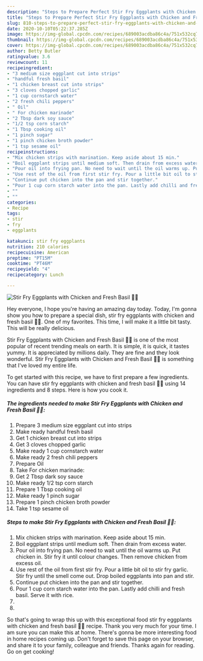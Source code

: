 ```yaml
---
description: "Steps to Prepare Perfect Stir Fry Eggplants with Chicken and Fresh Basil 🍆🌿"
title: "Steps to Prepare Perfect Stir Fry Eggplants with Chicken and Fresh Basil 🍆🌿"
slug: 810-steps-to-prepare-perfect-stir-fry-eggplants-with-chicken-and-fresh-basil
date: 2020-10-10T05:22:37.285Z
image: https://img-global.cpcdn.com/recipes/689003acdba86c4a/751x532cq70/stir-fry-eggplants-with-chicken-and-fresh-basil-🍆🌿-recipe-main-photo.jpg
thumbnail: https://img-global.cpcdn.com/recipes/689003acdba86c4a/751x532cq70/stir-fry-eggplants-with-chicken-and-fresh-basil-🍆🌿-recipe-main-photo.jpg
cover: https://img-global.cpcdn.com/recipes/689003acdba86c4a/751x532cq70/stir-fry-eggplants-with-chicken-and-fresh-basil-🍆🌿-recipe-main-photo.jpg
author: Betty Butler
ratingvalue: 3.6
reviewcount: 11
recipeingredient:
- "3 medium size eggplant cut into strips"
- "handful fresh basil"
- "1 chicken breast cut into strips"
- "3 cloves chopped garlic"
- "1 cup cornstarch water"
- "2 fresh chili peppers"
- " Oil"
- " For chicken marinade"
- "2 Tbsp dark soy sauce"
- "1/2 tsp corn starch"
- "1 Tbsp cooking oil"
- "1 pinch sugar"
- "1 pinch chicken broth powder"
- "1 tsp sesame oil"
recipeinstructions:
- "Mix chicken strips with marination. Keep aside about 15 min."
- "Boil eggplant strips until medium soft. Then drain from excess water."
- "Pour oil into frying pan. No need to wait until the oil warms up. Put chicken in. Stir fry it until colour changes. Then remove chicken from excess oil."
- "Use rest of the oil from first stir fry. Pour a little bit oil to stir fry garlic. Stir fry until the smell come out. Drop boiled eggplants into pan and stir."
- "Continue put chicken into the pan and stir together."
- "Pour 1 cup corn starch water into the pan. Lastly add chilli and fresh basil. Serve it with rice."
- ""
- ""
categories:
- Recipe
tags:
- stir
- fry
- eggplants

katakunci: stir fry eggplants 
nutrition: 210 calories
recipecuisine: American
preptime: "PT15M"
cooktime: "PT46M"
recipeyield: "4"
recipecategory: Lunch

---
```



![Stir Fry Eggplants with Chicken and Fresh Basil 🍆🌿](https://img-global.cpcdn.com/recipes/689003acdba86c4a/751x532cq70/stir-fry-eggplants-with-chicken-and-fresh-basil-🍆🌿-recipe-main-photo.jpg)

Hey everyone, I hope you're having an amazing day today. Today, I'm gonna show you how to prepare a special dish, stir fry eggplants with chicken and fresh basil 🍆🌿. One of my favorites. This time, I will make it a little bit tasty. This will be really delicious.



Stir Fry Eggplants with Chicken and Fresh Basil 🍆🌿 is one of the most popular of recent trending meals on earth. It is simple, it is quick, it tastes yummy. It is appreciated by millions daily. They are fine and they look wonderful. Stir Fry Eggplants with Chicken and Fresh Basil 🍆🌿 is something that I've loved my entire life.


To get started with this recipe, we have to first prepare a few ingredients. You can have stir fry eggplants with chicken and fresh basil 🍆🌿 using 14 ingredients and 8 steps. Here is how you cook it.

<!--inarticleads1-->

##### The ingredients needed to make Stir Fry Eggplants with Chicken and Fresh Basil 🍆🌿:

1. Prepare 3 medium size eggplant cut into strips
1. Make ready handful fresh basil
1. Get 1 chicken breast cut into strips
1. Get 3 cloves chopped garlic
1. Make ready 1 cup cornstarch water
1. Make ready 2 fresh chili peppers
1. Prepare  Oil
1. Take  For chicken marinade:
1. Get 2 Tbsp dark soy sauce
1. Make ready 1/2 tsp corn starch
1. Prepare 1 Tbsp cooking oil
1. Make ready 1 pinch sugar
1. Prepare 1 pinch chicken broth powder
1. Take 1 tsp sesame oil




<!--inarticleads2-->

##### Steps to make Stir Fry Eggplants with Chicken and Fresh Basil 🍆🌿:

1. Mix chicken strips with marination. Keep aside about 15 min.
1. Boil eggplant strips until medium soft. Then drain from excess water.
1. Pour oil into frying pan. No need to wait until the oil warms up. Put chicken in. Stir fry it until colour changes. Then remove chicken from excess oil.
1. Use rest of the oil from first stir fry. Pour a little bit oil to stir fry garlic. Stir fry until the smell come out. Drop boiled eggplants into pan and stir.
1. Continue put chicken into the pan and stir together.
1. Pour 1 cup corn starch water into the pan. Lastly add chilli and fresh basil. Serve it with rice.
1. 
1. 




So that's going to wrap this up with this exceptional food stir fry eggplants with chicken and fresh basil 🍆🌿 recipe. Thank you very much for your time. I am sure you can make this at home. There's gonna be more interesting food in home recipes coming up. Don't forget to save this page on your browser, and share it to your family, colleague and friends. Thanks again for reading. Go on get cooking!
